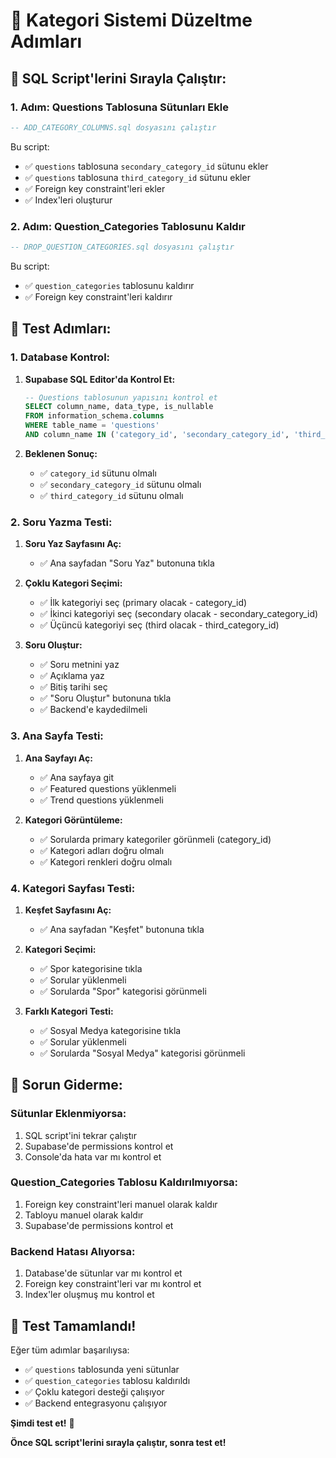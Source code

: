 # 🎯 Kategori Sistemi Düzeltme Adımları

## 🔧 SQL Script'lerini Sırayla Çalıştır:

### **1. Adım: Questions Tablosuna Sütunları Ekle**
```sql
-- ADD_CATEGORY_COLUMNS.sql dosyasını çalıştır
```

Bu script:
- ✅ `questions` tablosuna `secondary_category_id` sütunu ekler
- ✅ `questions` tablosuna `third_category_id` sütunu ekler
- ✅ Foreign key constraint'leri ekler
- ✅ Index'leri oluşturur

### **2. Adım: Question_Categories Tablosunu Kaldır**
```sql
-- DROP_QUESTION_CATEGORIES.sql dosyasını çalıştır
```

Bu script:
- ✅ `question_categories` tablosunu kaldırır
- ✅ Foreign key constraint'leri kaldırır

## 🚀 Test Adımları:

### **1. Database Kontrol:**
1. **Supabase SQL Editor'da Kontrol Et:**
   ```sql
   -- Questions tablosunun yapısını kontrol et
   SELECT column_name, data_type, is_nullable 
   FROM information_schema.columns 
   WHERE table_name = 'questions' 
   AND column_name IN ('category_id', 'secondary_category_id', 'third_category_id');
   ```

2. **Beklenen Sonuç:**
   - ✅ `category_id` sütunu olmalı
   - ✅ `secondary_category_id` sütunu olmalı
   - ✅ `third_category_id` sütunu olmalı

### **2. Soru Yazma Testi:**

1. **Soru Yaz Sayfasını Aç:**
   - ✅ Ana sayfadan "Soru Yaz" butonuna tıkla

2. **Çoklu Kategori Seçimi:**
   - ✅ İlk kategoriyi seç (primary olacak - category_id)
   - ✅ İkinci kategoriyi seç (secondary olacak - secondary_category_id)
   - ✅ Üçüncü kategoriyi seç (third olacak - third_category_id)

3. **Soru Oluştur:**
   - ✅ Soru metnini yaz
   - ✅ Açıklama yaz
   - ✅ Bitiş tarihi seç
   - ✅ "Soru Oluştur" butonuna tıkla
   - ✅ Backend'e kaydedilmeli

### **3. Ana Sayfa Testi:**

1. **Ana Sayfayı Aç:**
   - ✅ Ana sayfaya git
   - ✅ Featured questions yüklenmeli
   - ✅ Trend questions yüklenmeli

2. **Kategori Görüntüleme:**
   - ✅ Sorularda primary kategoriler görünmeli (category_id)
   - ✅ Kategori adları doğru olmalı
   - ✅ Kategori renkleri doğru olmalı

### **4. Kategori Sayfası Testi:**

1. **Keşfet Sayfasını Aç:**
   - ✅ Ana sayfadan "Keşfet" butonuna tıkla

2. **Kategori Seçimi:**
   - ✅ Spor kategorisine tıkla
   - ✅ Sorular yüklenmeli
   - ✅ Sorularda "Spor" kategorisi görünmeli

3. **Farklı Kategori Testi:**
   - ✅ Sosyal Medya kategorisine tıkla
   - ✅ Sorular yüklenmeli
   - ✅ Sorularda "Sosyal Medya" kategorisi görünmeli

## 🔧 Sorun Giderme:

### **Sütunlar Eklenmiyorsa:**
1. SQL script'ini tekrar çalıştır
2. Supabase'de permissions kontrol et
3. Console'da hata var mı kontrol et

### **Question_Categories Tablosu Kaldırılmıyorsa:**
1. Foreign key constraint'leri manuel olarak kaldır
2. Tabloyu manuel olarak kaldır
3. Supabase'de permissions kontrol et

### **Backend Hatası Alıyorsa:**
1. Database'de sütunlar var mı kontrol et
2. Foreign key constraint'leri var mı kontrol et
3. Index'ler oluşmuş mu kontrol et

## 🎉 Test Tamamlandı!

Eğer tüm adımlar başarılıysa:
- ✅ `questions` tablosunda yeni sütunlar
- ✅ `question_categories` tablosu kaldırıldı
- ✅ Çoklu kategori desteği çalışıyor
- ✅ Backend entegrasyonu çalışıyor

**Şimdi test et!** 🚀

**Önce SQL script'lerini sırayla çalıştır, sonra test et!**
